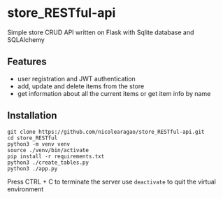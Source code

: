 # store_RESTful-api
Simple store CRUD API written on Flask with Sqlite database and SQLAlchemy

## Features

- user registration and JWT authentication
- add, update and delete items from the store
- get information about all the current items or get item info by name 

## Installation

```
git clone https://github.com/nicolearagao/store_RESTful-api.git
cd store_RESTful
python3 -m venv venv
source ./venv/bin/activate
pip install -r requirements.txt
python3 ./create_tables.py
python3 ./app.py

```
Press CTRL + C to terminate the server
use ``` deactivate ``` to quit the virtual environment







